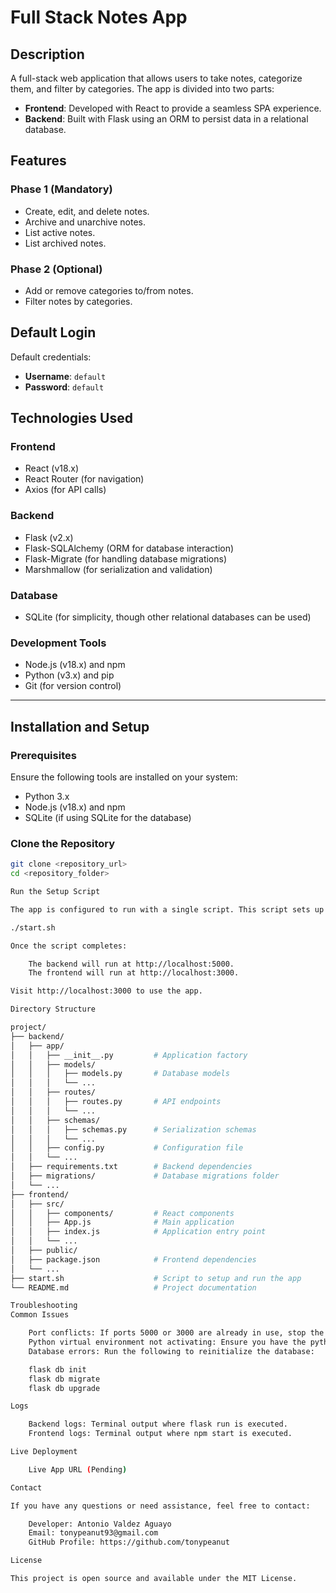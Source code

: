 # Full Stack Notes App

## Description
A full-stack web application that allows users to take notes, categorize them, and filter by categories. The app is divided into two parts: 
- **Frontend**: Developed with React to provide a seamless SPA experience.
- **Backend**: Built with Flask using an ORM to persist data in a relational database.

## Features
### Phase 1 (Mandatory)
- Create, edit, and delete notes.
- Archive and unarchive notes.
- List active notes.
- List archived notes.

### Phase 2 (Optional)
- Add or remove categories to/from notes.
- Filter notes by categories.

## Default Login
Default credentials:
- **Username**: `default`
- **Password**: `default`

## Technologies Used
### Frontend
- React (v18.x)
- React Router (for navigation)
- Axios (for API calls)

### Backend
- Flask (v2.x)
- Flask-SQLAlchemy (ORM for database interaction)
- Flask-Migrate (for handling database migrations)
- Marshmallow (for serialization and validation)

### Database
- SQLite (for simplicity, though other relational databases can be used)

### Development Tools
- Node.js (v18.x) and npm
- Python (v3.x) and pip
- Git (for version control)

---

## Installation and Setup

### Prerequisites
Ensure the following tools are installed on your system:
- Python 3.x
- Node.js (v18.x) and npm
- SQLite (if using SQLite for the database)

### Clone the Repository
```bash
git clone <repository_url>
cd <repository_folder>

Run the Setup Script

The app is configured to run with a single script. This script sets up the backend, initializes the database, installs frontend dependencies, and starts both services.

./start.sh

Once the script completes:

    The backend will run at http://localhost:5000.
    The frontend will run at http://localhost:3000.

Visit http://localhost:3000 to use the app.

Directory Structure

project/
├── backend/
│   ├── app/
│   │   ├── __init__.py         # Application factory
│   │   ├── models/           
│   │   │   ├── models.py       # Database models
│   │   │   └── ...
│   │   ├── routes/           
│   │   │   ├── routes.py       # API endpoints
│   │   │   └── ...
│   │   ├── schemas/          
│   │   │   ├── schemas.py      # Serialization schemas
│   │   │   └── ...
│   │   ├── config.py           # Configuration file
│   │   └── ...
│   ├── requirements.txt        # Backend dependencies
│   ├── migrations/             # Database migrations folder
│   └── ...
├── frontend/
│   ├── src/
│   │   ├── components/         # React components
│   │   ├── App.js              # Main application
│   │   ├── index.js            # Application entry point
│   │   └── ...
│   ├── public/
│   ├── package.json            # Frontend dependencies
│   └── ...
├── start.sh                    # Script to setup and run the app
└── README.md                   # Project documentation

Troubleshooting
Common Issues

    Port conflicts: If ports 5000 or 3000 are already in use, stop the conflicting processes or modify the port settings in the start.sh script.
    Python virtual environment not activating: Ensure you have the python3-venv package installed (sudo apt install python3-venv).
    Database errors: Run the following to reinitialize the database:

    flask db init
    flask db migrate
    flask db upgrade

Logs

    Backend logs: Terminal output where flask run is executed.
    Frontend logs: Terminal output where npm start is executed.

Live Deployment

    Live App URL (Pending)

Contact

If you have any questions or need assistance, feel free to contact:

    Developer: Antonio Valdez Aguayo
    Email: tonypeanut93@gmail.com
    GitHub Profile: https://github.com/tonypeanut

License

This project is open source and available under the MIT License.